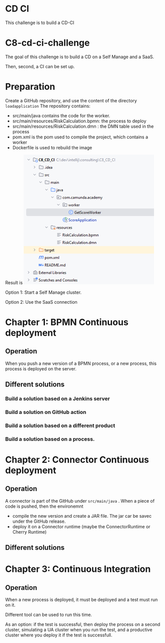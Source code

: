 # CD CI
This challenge is to build a CD-CI

# C8-cd-ci-challenge

The goal of this challenge is to build a CD on a Self Manage and a SaaS.

Then, second, a CI can be set up.

# Preparation

Create a GitHub repository, and use the content of the directory `loadapplication`
The repository contains:
* src/main/java contains the code for the worker.
* src/main/resources/RiskCalculation.bpmn: the process to deploy
* src/main/resources/RiskCalculation.dmn : the DMN table used in the process
* pom.xml is the pom used to compile the project, which contains a worker
* Dockerfile is used to rebuild the image


Result is
![img.png](doc/LocalGitRepository.png)


Option 1: Start a Self Manage cluster.

Option 2: Use the SaaS connection

# Chapter 1: BPMN Continuous deployment

## Operation

When you push a new version of a BPMN process, or a new process, this process is deployed on the server.

## Different solutions

### Build a solution based on a Jenkins server

### Build a solution on GitHub action

### Build a solution based on a different product

### Build a solution based on a process.

# Chapter 2: Connector Continuous deployment

## Operation

A connector is part of the GitHub under `src/main/java` . When a piece of code is pushed, then the environemnt
* compile the new version and create a JAR file. The jar car be savec under the GitHub release.
* deploy it on a Connector runtime (maybe the ConnectorRuntime or Cherry Runtime)

## Different solutions





# Chapter 3: Continuous Integration

## Operation

When a new process is deployed, it must be deployed and a test must run on it.

Different tool can be used to run this time.

As an option: if the test is successful, then deploy the process on a second cluster, simulating a UA cluster when you run the test, and a productive cluster where you deploy it if the test is successfull.


